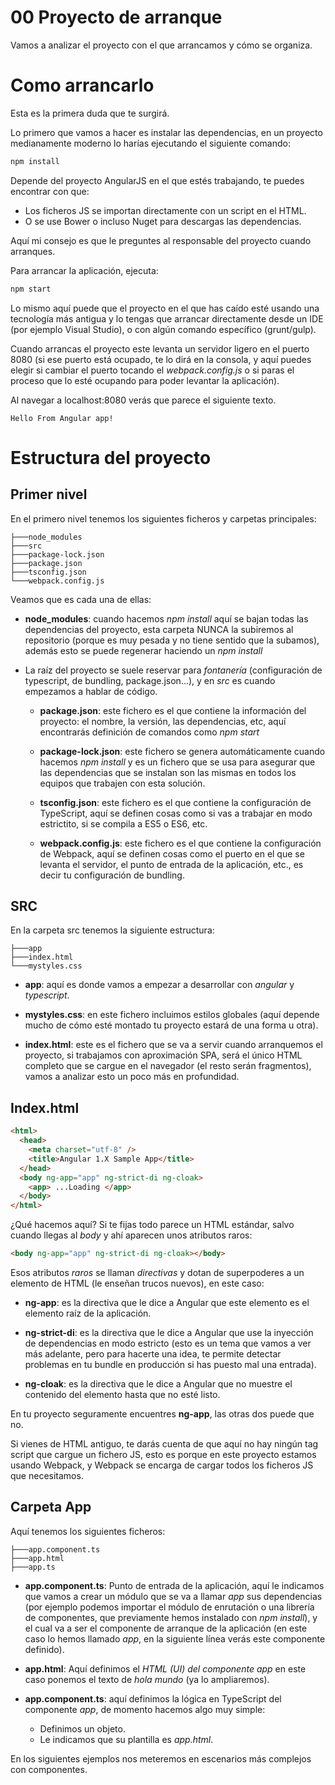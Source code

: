 # 00 Proyecto de arranque

Vamos a analizar el proyecto con el que arrancamos y cómo se organiza.

# Como arrancarlo

Esta es la primera duda que te surgirá.

Lo primero que vamos a hacer es instalar las dependencias, en un proyecto medianamente moderno lo harías ejecutando el siguiente comando:

```bash
npm install
```

Depende del proyecto AngularJS en el que estés trabajando, te puedes encontrar con que:

- Los ficheros JS se importan directamente con un script en el HTML.
- O se use Bower o incluso Nuget para descargas las dependencias.

Aquí mi consejo es que le preguntes al responsable del proyecto cuando arranques.

Para arrancar la aplicación, ejecuta:

```bash
npm start
```

Lo mismo aquí puede que el proyecto en el que has caído esté usando una tecnología más antigua y lo tengas que arrancar directamente desde un IDE (por ejemplo Visual Studio), o con algún comando específico (grunt/gulp).

Cuando arrancas el proyecto este levanta un servidor ligero en el puerto 8080 (si ese puerto está ocupado, te lo dirá en la consola, y aquí puedes elegir si cambiar el puerto tocando el _webpack.config.js_ o si paras el proceso que lo esté ocupando para poder levantar la aplicación).

Al navegar a localhost:8080 verás que parece el siguiente texto.

```
Hello From Angular app!
```

# Estructura del proyecto

## Primer nivel

En el primero nivel tenemos los siguientes ficheros y carpetas principales:

```
├───node_modules
├───src
├───package-lock.json
├───package.json
├───tsconfig.json
└───webpack.config.js
```

Veamos que es cada una de ellas:

- **node_modules**: cuando hacemos _npm install_ aquí se bajan todas las dependencias del proyecto, esta carpeta NUNCA la subiremos al repositorio (porque es muy pesada y no tiene sentido que la subamos), además esto se puede regenerar haciendo un _npm install_

- La raíz del proyecto se suele reservar para _fontanería_ (configuración de typescript, de bundling, package.json...), y en _src_ es cuando empezamos a hablar de código.

  - **package.json**: este fichero es el que contiene la información del proyecto: el nombre, la versión, las dependencias, etc, aquí encontrarás definición de comandos como _npm start_
  
  - **package-lock.json**: este fichero se genera automáticamente cuando hacemos _npm install_ y es un fichero que se usa para asegurar que las dependencias que se instalan son las mismas en todos los equipos que trabajen con esta solución.

  - **tsconfig.json**: este fichero es el que contiene la configuración de TypeScript, aquí se definen cosas como  si vas a trabajar en modo estrictito, si se compila a ES5 o ES6, etc.

  - **webpack.config.js**: este fichero es el que contiene la configuración de Webpack, aquí se definen cosas como el puerto en el que se levanta el servidor, el punto de entrada de la aplicación, etc., es decir tu configuración de bundling.

## SRC

En la carpeta src tenemos la siguiente estructura:

```
├───app
├───index.html
└───mystyles.css
```

- **app**: aquí es donde vamos a empezar a desarrollar con _angular_ y _typescript_.

- **mystyles.css**: en este fichero incluimos estilos globales (aquí depende mucho de cómo esté montado tu proyecto estará de una forma u otra).

- **index.html**: este es el fichero que se va a servir cuando arranquemos el proyecto, si trabajamos con aproximación SPA, será el único HTML completo que se cargue en el navegador (el resto serán fragmentos), vamos a analizar esto un poco más en profundidad.

## Index.html

```html
<html>
  <head>
    <meta charset="utf-8" />
    <title>Angular 1.X Sample App</title>
  </head>
  <body ng-app="app" ng-strict-di ng-cloak>
    <app> ...Loading </app>
  </body>
</html>
```

¿Qué hacemos aquí? Si te fijas todo parece un HTML estándar, salvo cuando llegas al _body_ y ahí aparecen unos atributos raros:

```html
<body ng-app="app" ng-strict-di ng-cloak></body>
```

Esos atributos _raros_ se llaman _directivas_ y dotan de superpoderes a un elemento de HTML (le enseñan trucos nuevos), en este caso:

- **ng-app**: es la directiva que le dice a Angular que este elemento es el elemento raíz de la aplicación.

- **ng-strict-di**: es la directiva que le dice a Angular que use la inyección de dependencias en modo estricto (esto es un tema que vamos a ver más adelante, pero para hacerte una idea, te permite detectar problemas en tu bundle en producción si has puesto mal una entrada).

- **ng-cloak**: es la directiva que le dice a Angular que no muestre el contenido del elemento hasta que no esté listo.

En tu proyecto seguramente encuentres **ng-app**, las otras dos puede que no.

Si vienes de HTML antiguo, te darás cuenta de que aquí no hay ningún tag script que cargue un fichero JS, esto es porque en este proyecto estamos usando Webpack, y Webpack se encarga de cargar todos los ficheros JS que necesitamos.

## Carpeta App

Aquí tenemos los siguientes ficheros:

```
├───app.component.ts
├───app.html
├───app.ts
```

- **app.component.ts**: Punto de entrada de la aplicación, aquí le indicamos que vamos a crear un módulo que se va a llamar _app_ sus dependencias (por ejemplo podemos importar el módulo de enrutación o una librería de componentes, que previamente hemos instalado con _npm install_), y el cual va a ser el componente de arranque de la aplicación (en este caso lo hemos llamado _app_, en la siguiente línea verás este componente definido).

- **app.html**: Aquí definimos el _HTML (UI) del componente app_ en este caso ponemos el texto de _hola mundo_ (ya lo ampliaremos).

- **app.component.ts**: aquí definimos la lógica en TypeScript del componente _app_, de momento hacemos algo muy simple:
  - Definimos un objeto.
  - Le indicamos que su plantilla es _app.html_.

En los siguientes ejemplos nos meteremos en escenarios más complejos con componentes.
